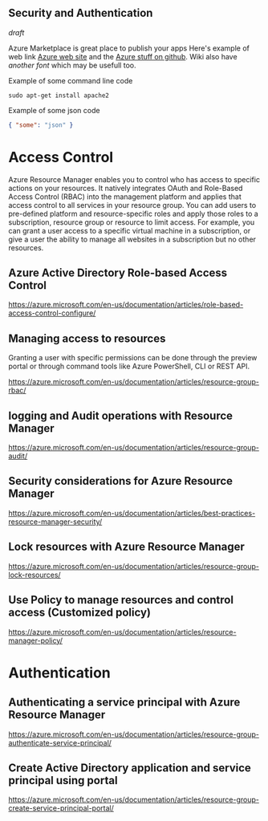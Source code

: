 ## Security and Authentication 

*draft*

Azure Marketplace is great place to publish your apps 
Here's example of web link [Azure web site](http://azure.microsoft.com//) and the [Azure stuff on github](http://azure.github.io/).
Wiki also have *another font* which may be usefull too.


Example of some command line code 

    sudo apt-get install apache2

Example of some json code
```json
{ "some": "json" }
```



# Access Control 

Azure Resource Manager enables you to control who has access to specific actions on your resources. It natively integrates OAuth and Role-Based Access Control (RBAC) into the management platform and applies that access control to all services in your resource group. 
You can add users to pre-defined platform and resource-specific roles and apply those roles to a subscription, resource group or resource to limit access. For example, you can grant a user access to a specific virtual machine in a subscription, or give a user the ability to manage all websites in a subscription but no other resources.


## Azure Active Directory Role-based Access Control

https://azure.microsoft.com/en-us/documentation/articles/role-based-access-control-configure/


## Managing access to resources

Granting a user with specific permissions can be done through the preview portal or through command tools like Azure PowerShell, CLI or REST API.

https://azure.microsoft.com/en-us/documentation/articles/resource-group-rbac/

## logging and Audit operations with Resource Manager

https://azure.microsoft.com/en-us/documentation/articles/resource-group-audit/

## Security considerations for Azure Resource Manager

https://azure.microsoft.com/en-us/documentation/articles/best-practices-resource-manager-security/

## Lock resources with Azure Resource Manager

https://azure.microsoft.com/en-us/documentation/articles/resource-group-lock-resources/

## Use Policy to manage resources and control access (Customized policy)

https://azure.microsoft.com/en-us/documentation/articles/resource-manager-policy/ 


# Authentication 

## Authenticating a service principal with Azure Resource Manager

https://azure.microsoft.com/en-us/documentation/articles/resource-group-authenticate-service-principal/

## Create Active Directory application and service principal using portal

https://azure.microsoft.com/en-us/documentation/articles/resource-group-create-service-principal-portal/




